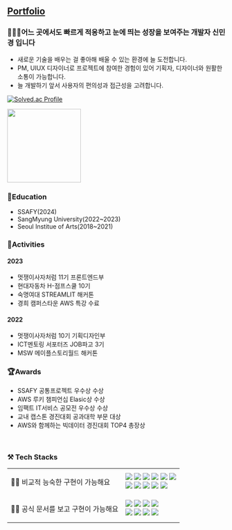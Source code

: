 ## [Portfolio](https://gwenportfolio.notion.site/Shin-MinGyoung-bf1c9b43294a471386733835a9beccd9)

### 🙋🏻‍♀️어느 곳에서도 빠르게 적응하고 눈에 띄는 성장을 보여주는 개발자 신민경 입니다 
* 새로운 기술을 배우는 걸 좋아해 배울 수 있는 환경에 늘 도전합니다.
* PM, UIUX 디자이너로 프로젝트에 참여한 경험이 있어 기획자, 디자이너와 원활한 소통이 가능합니다.
* 늘 개발하기 앞서 사용자의 편의성과 접근성을 고려합니다.

[![Solved.ac Profile](http://mazassumnida.wtf/api/v2/generate_badge?boj=tlsalsrud252)](https://solved.ac/tlsalsrud252/)
<!--
<a href="s">
    <img src="https://github-readme-stats.vercel.app/api/top-langs/?username=minggwen&exclude_repo=minggwen.github.io&layout=compact&theme=transparent" height="170px"/>
</a>
-->
<a href="s">
    <img src="https://github-readme-stats.vercel.app/api?username=minggwen&theme=transparent&show_icons=true" height="170px"/>
</a>


### 📖Education
* SSAFY(2024)
* SangMyung University(2022~2023)
* Seoul Institue of Arts(2018~2021)

  
### 🎨Activities
#### 2023
* 멋쟁이사자처럼 11기 프론트엔드부
* 현대자동차 H-점프스쿨 10기
* 숙명여대 STREAMLIT 해커톤
* 경희 캠퍼스타운 AWS 특강 수료
#### 2022
* 멋쟁이사자처럼 10기 기획디자인부
* ICT멘토링 서포터즈 JOB파고 3기
* MSW 메이플스토리월드 해커톤


### 🏆Awards
* SSAFY 공통프로젝트 우수상 수상
* AWS 루키 챔피언십 Elasic상 수상
* 임팩트 IT서비스 공모전 우수상 수상
* 교내 캡스톤 경진대회 공과대학 부문 대상
* AWS와 함께하는 빅데이터 경진대회 TOP4 총장상

<br/>

<div align="left">
<h3>⚒️ Tech Stacks</h3>

<table>
  <tr>
    <td><p>👩‍💻 비교적 능숙한 구현이 가능해요</p></td>
    <td>
      <img src="https://img.shields.io/badge/Vue.js-4FC08D?style=flat-square&logo=Vue.js&logoColor=white" />
      <img src="https://img.shields.io/badge/react-61DAFB?style=flat-square&logo=react&logoColor=white" />
      <img src="https://img.shields.io/badge/JavaScript-F7DF1E?style=flat-square&logo=JavaScript&logoColor=white" />
      <img src="https://img.shields.io/badge/HTML5-E34F26?style=flat-square&logo=HTML5&logoColor=white" />
      <img src="https://img.shields.io/badge/CSS3-1572B6?style=flat-square&logo=CSS3&logoColor=white" />
      <img src="https://img.shields.io/badge/Figma-F24E1E?style=flat-square&logo=Figma&logoColor=white" />
      <br>
      <img src="https://img.shields.io/badge/Java-007396?style=flat-square&logo=Java&logoColor=white" />
      <img src="https://img.shields.io/badge/Spring-6DB33F?style=flat-square&logo=Spring&logoColor=white" />
      <img src="https://img.shields.io/badge/SpringBoot-6DB33F?style=flat-square&logo=SpringBoot&logoColor=white" />
      <img src="https://img.shields.io/badge/MySQL-4479A1?style=flat-square&logo=MySQL&logoColor=white" />
      <img src="https://img.shields.io/badge/git-F05033.svg?style=flat-square&logo=git&logoColor=white" />
    </td>
  </tr>
  <tr>
    <td><p>👩‍💻 공식 문서를 보고 구현이 가능해요</p></td>
    <td>
      <img src="https://img.shields.io/badge/amazonec2-FF9900?style=flat-square&logo=amazonec2&logoColor=white" />
      <img src="https://img.shields.io/badge/docker-2496ED?style=flat-square&logo=docker&logoColor=white" />
      <img src="https://img.shields.io/badge/jenkins-D24939?style=flat-square&logo=jenkins&logoColor=white" />
      <img src="https://img.shields.io/badge/redis-FF4438?style=flat-square&logo=redis&logoColor=white" />
      <br>
      <img src="https://img.shields.io/badge/Elasticsearch-005571?style=flat-square&logo=Elasticsearch&logoColor=white" />
      <img src="https://img.shields.io/badge/Kibana-005571?style=flat-square&logo=Kibana&logoColor=white" />
      <img src="https://img.shields.io/badge/Streamlit-FF4B4B?style=flat-square&logo=Streamlit&logoColor=white" />
      <img src="https://img.shields.io/badge/AwsLambda-FF9900?style=flat-square&logo=AwsLambda&logoColor=white" />
    </td>
  </tr>
</table>
</div>
